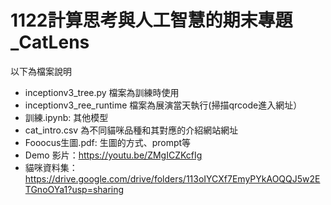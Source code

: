 # 1122計算思考與人工智慧的期末專題_CatLens
以下為檔案說明
* inceptionv3_tree.py 檔案為訓練時使用
* inceptionv3_ree_runtime 檔案為展演當天執行(掃描qrcode進入網址）
* 訓練.ipynb: 其他模型
* cat_intro.csv 為不同貓咪品種和其對應的介紹網站網址
* Fooocus生圖.pdf: 生圖的方式、prompt等
* Demo 影片：https://youtu.be/ZMgICZKcfIg
* 貓咪資料集：https://drive.google.com/drive/folders/113oIYCXf7EmyPYkAOQQJ5w2ETGnoOYa1?usp=sharing

